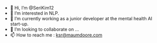 - 👋 Hi, I’m @SeriKim12
- 👀 I’m interested in NLP.
- 🌱 I’m currently working as a junior developer at the mental health AI start-up.
- 💞️ I’m looking to collaborate on ...
- 📫 How to reach me : ksr@maumdoore.com

<!---
SeriKim12/SeriKim12 is a ✨ special ✨ repository because its `README.md` (this file) appears on your GitHub profile.
You can click the Preview link to take a look at your changes.
--->
